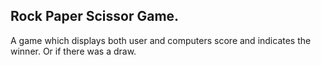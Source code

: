 ## Rock Paper Scissor Game.
A game which displays both user and computers score and indicates the winner. Or if there was a draw.
